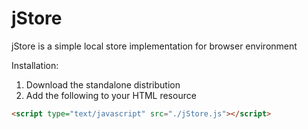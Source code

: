 # jStore

jStore is a simple local store implementation for browser environment

Installation:

1. Download the standalone distribution
2. Add the following to your HTML resource
```html
<script type="text/javascript" src="./jStore.js"></script>
```

